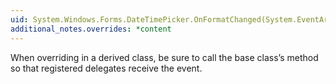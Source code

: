```yaml
---
uid: System.Windows.Forms.DateTimePicker.OnFormatChanged(System.EventArgs)
additional_notes.overrides: *content
---
```


<p>When overriding <xref href="System.Windows.Forms.DateTimePicker.OnFormatChanged(System.EventArgs)"></xref> in a derived class, be sure to call the base class’s <xref href="System.Windows.Forms.DateTimePicker.OnFormatChanged(System.EventArgs)"></xref> method so that registered delegates receive the event.</p>


